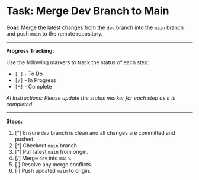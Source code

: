 # Task: Merge Dev Branch to Main

**Goal:** Merge the latest changes from the `dev` branch into the `main` branch and push `main` to the remote repository.

---

**Progress Tracking:**

Use the following markers to track the status of each step:
- `[ ]` - To Do
- `[/]` - In Progress
- `[*]` - Complete

*AI Instructions: Please update the status marker for each step as it is completed.* 

---

**Steps:**

1.  [*] Ensure `dev` branch is clean and all changes are committed and pushed.
2.  [*] Checkout `main` branch.
3.  [*] Pull latest `main` from origin.
4.  [/] Merge `dev` into `main`.
5.  [ ] Resolve any merge conflicts.
6.  [ ] Push updated `main` to origin. 